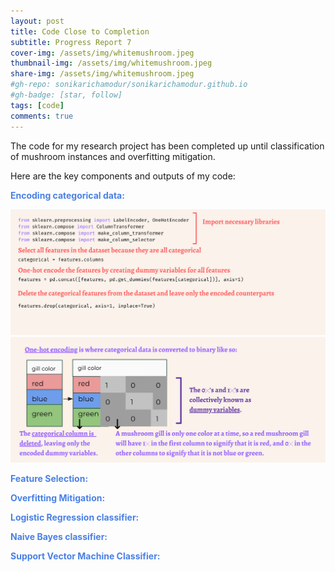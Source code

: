 ```yaml
---
layout: post
title: Code Close to Completion
subtitle: Progress Report 7
cover-img: /assets/img/whitemushroom.jpeg
thumbnail-img: /assets/img/whitemushroom.jpeg
share-img: /assets/img/whitemushroom.jpeg
#gh-repo: sonikarichamodur/sonikarichamodur.github.io
#gh-badge: [star, follow]
tags: [code]
comments: true
---
```

The code for my research project has been completed up until classification of mushroom instances and overfitting mitigation. 

Here are the key components and outputs of my code:

<font color="#4980e6"><b>Encoding categorical data: </font></b>

![alt-text-1](/assets/img/EncodeData1.png "title") 
![alt-text-1](/assets/img/EncodeData2.png "title") 

<font color="#4980e6"><b>Feature Selection: </font></b>


<font color="#4980e6"><b>Overfitting Mitigation: </font></b>


<font color="#4980e6"><b>Logistic Regression classifier: </font></b>


<font color="#4980e6"><b>Naive Bayes classifier: </font></b>


<font color="#4980e6"><b>Support Vector Machine Classifier: </font></b>